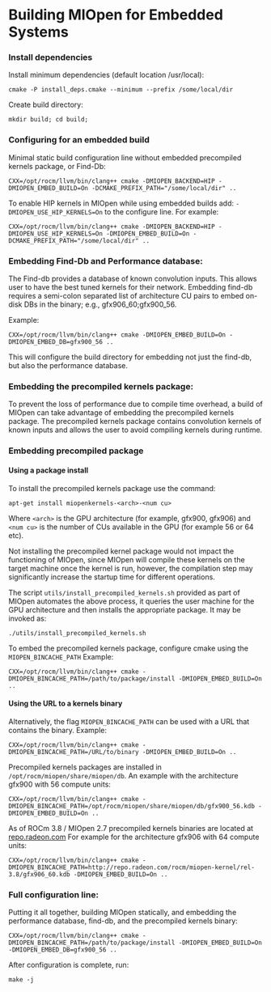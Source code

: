 Building MIOpen for Embedded Systems
====================================



### Install dependencies
Install minimum dependencies (default location /usr/local):
```
cmake -P install_deps.cmake --minimum --prefix /some/local/dir
```

Create build directory:
```
mkdir build; cd build;
```

### Configuring for an embedded build
Minimal static build configuration line without embedded precompiled kernels package, or Find-Db:
```
CXX=/opt/rocm/llvm/bin/clang++ cmake -DMIOPEN_BACKEND=HIP -DMIOPEN_EMBED_BUILD=On -DCMAKE_PREFIX_PATH="/some/local/dir" ..
```

To enable HIP kernels in MIOpen while using embedded builds add: `-DMIOPEN_USE_HIP_KERNELS=On` to the configure line.
For example:
```
CXX=/opt/rocm/llvm/bin/clang++ cmake -DMIOPEN_BACKEND=HIP -DMIOPEN_USE_HIP_KERNELS=On -DMIOPEN_EMBED_BUILD=On -DCMAKE_PREFIX_PATH="/some/local/dir" ..
```


### Embedding Find-Db and Performance database:
The Find-db provides a database of known convolution inputs. This allows user to have the best tuned kernels for their network. Embedding find-db requires a semi-colon separated list of architecture CU pairs to embed on-disk DBs in the binary; e.g., gfx906_60;gfx900_56.

Example:
```
CXX=/opt/rocm/llvm/bin/clang++ cmake -DMIOPEN_EMBED_BUILD=On -DMIOPEN_EMBED_DB=gfx900_56 ..
```

This will configure the build directory for embedding not just the find-db, but also the performance database. 

### Embedding the precompiled kernels package:
To prevent the loss of performance due to compile time overhead, a build of MIOpen can take advantage of embedding the precompiled kernels package. The precompiled kernels package contains convolution kernels of known inputs and allows the user to avoid compiling kernels during runtime.

### Embedding precompiled package

#### Using a package install
To install the precompiled kernels package use the command:
```
apt-get install miopenkernels-<arch>-<num cu>
```
Where `<arch>` is the GPU architecture (for example, gfx900, gfx906) and `<num cu>` is the number of CUs available in the GPU (for example 56 or 64 etc).

Not installing the precompiled kernel package would not impact the functioning of MIOpen, since MIOpen will compile these kernels on the target machine once the kernel is run, however, the compilation step may significantly increase the startup time for different operations.

The script `utils/install_precompiled_kernels.sh` provided as part of MIOpen automates the above process, it queries the user machine for the GPU architecture and then installs the appropriate package. It may be invoked as:
```
./utils/install_precompiled_kernels.sh
```

To embed the precompiled kernels package, configure cmake using the `MIOPEN_BINCACHE_PATH`
Example:
```
CXX=/opt/rocm/llvm/bin/clang++ cmake -DMIOPEN_BINCACHE_PATH=/path/to/package/install -DMIOPEN_EMBED_BUILD=On .. 
```

#### Using the URL to a kernels binary 
Alternatively, the flag `MIOPEN_BINCACHE_PATH` can be used with a URL that contains the binary.
Example:
```
CXX=/opt/rocm/llvm/bin/clang++ cmake -DMIOPEN_BINCACHE_PATH=/URL/to/binary -DMIOPEN_EMBED_BUILD=On .. 
```

Precompiled kernels packages are installed in `/opt/rocm/miopen/share/miopen/db`.
An example with the architecture gfx900 with 56 compute units:
```
CXX=/opt/rocm/llvm/bin/clang++ cmake -DMIOPEN_BINCACHE_PATH=/opt/rocm/miopen/share/miopen/db/gfx900_56.kdb -DMIOPEN_EMBED_BUILD=On .. 
```


As of ROCm 3.8 / MIOpen 2.7 precompiled kernels binaries are located at [repo.radeon.com](http://repo.radeon.com/rocm/miopen-kernel/)
For example for the architecture gfx906 with 64 compute units:
```
CXX=/opt/rocm/llvm/bin/clang++ cmake -DMIOPEN_BINCACHE_PATH=http://repo.radeon.com/rocm/miopen-kernel/rel-3.8/gfx906_60.kdb -DMIOPEN_EMBED_BUILD=On .. 
```

### Full configuration line:
Putting it all together, building MIOpen statically, and embedding the performance database, find-db, and the precompiled kernels binary:
```
CXX=/opt/rocm/llvm/bin/clang++ cmake -DMIOPEN_BINCACHE_PATH=/path/to/package/install -DMIOPEN_EMBED_BUILD=On -DMIOPEN_EMBED_DB=gfx900_56 .. 
```

After configuration is complete, run:
```
make -j
```





